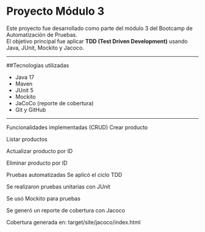 # Proyecto Módulo 3 

Este proyecto fue desarrollado como parte del módulo 3 del Bootcamp de Automatización de Pruebas.  
El objetivo principal fue aplicar **TDD (Test Driven Development)** usando Java, JUnit, Mockito y Jacoco.

---

##Tecnologías utilizadas

- Java 17
- Maven
- JUnit 5
- Mockito
- JaCoCo (reporte de cobertura)
- Git y GitHub

---
Funcionalidades implementadas (CRUD)
Crear producto

Listar productos

Actualizar producto por ID

Eliminar producto por ID

Pruebas automatizadas
Se aplicó el ciclo TDD 

Se realizaron pruebas unitarias con JUnit

Se usó Mockito para pruebas

Se generó un reporte de cobertura con Jacoco

Cobertura generada en: target/site/jacoco/index.html




